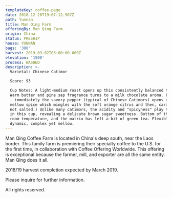 ```yaml
---
templateKey: coffee-page
date: 2018-12-28T19:07:12.507Z
path: Yunnan
title: Man Qing Farm
offeringBy: Man Qing Farm
origin: China
status: PRESHIP
house: YUNNAN
bags: '300'
harvest: 2019-03-02T03:00:00.000Z
elevation: '1500'
process: WASHED
description: >-
  Varietal: Chinese Catimor

  Score: 93

  Cup Notes: A light-medium roast opens up this consistently balanced terroir.
  Warm butter and pine sap fragrance turns to a milk chocolate aroma. First sip
  - immediately the savory pepper (typical of Chinese Catimors) opens up, a
  mellow spice which mingles with the soft orange citrus and then, caramel (no,
  not salted.) Unlike many catimors, the acidity and "spicyness" play together
  in this cup, revealing a delicate brown sugar sweetness. Bottom of the cup,
  room temperature, and the matrix has left a bit of green tea. Flexible,
  dynamic, complex yet mellow.
---
```

Man Qing Coffee Farm is located in China's deep south, near the Laos border. This family farm is premiering their specialty coffee to the U.S. for the first time, in collaboration with Coffee Offering Worldwide. This offering is exceptional because the farmer, mill, and exporter are all the same entity. Man Qing does it all.

2018/19 harvest completion expected by March 2019.

Please inquire for further information.

All rights reserved.
